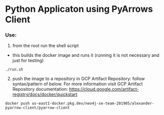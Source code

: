 # Python Applicaton using PyArrows Client



###  Use:

1. from the root run the shell script
* this builds the docker image and runs it (running it is not necessary and just for testing) 

```
./run.sh
```

2. push the image to a repository in GCP Artifact Repository: follow syntax/pattern of below. 
For more information visit GCP Artifact Repository documentation: https://cloud.google.com/artifact-registry/docs/docker/quickstart
```
docker push us-east1-docker.pkg.dev/neo4j-se-team-201905/alexander-pyarrow-client/pyarrow-client
```


